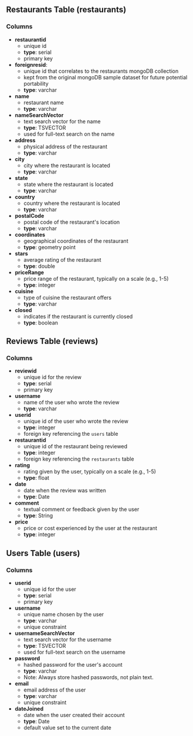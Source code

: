 ## Restaurants Table (restaurants)
### Columns
- **restaurantid**
    - unique id
    - **type**: serial
    - primary key
- **foreignresid**: 
    - unique id that correlates to the restaurants mongoDB collection
    - kept from the original mongoDB sample dataset for future potential portability
    - **type**: varchar
- **name**
    - restaurant name
    - **type**: varchar
- **nameSearchVector** 
    - text search vector for the name
    - **type**: TSVECTOR
    - used for full-text search on the name
- **address**
    - physical address of the restaurant
    - **type**: varchar
- **city**
    - city where the restaurant is located
    - **type**: varchar
- **state**
    - state where the restaurant is located
    - **type**: varchar
- **country**
    - country where the restaurant is located
    - **type**: varchar
- **postalCode**
    - postal code of the restaurant's location
    - **type**: varchar
- **coordinates**
    - geographical coordinates of the restaurant
    - **type**: geometry point
- **stars**
    - average rating of the restaurant
    - **type**: double
- **priceRange**
    - price range of the restaurant, typically on a scale (e.g., 1-5)
    - **type**: integer
- **cuisine**
    - type of cuisine the restaurant offers
    - **type**: varchar
- **closed**
    - indicates if the restaurant is currently closed
    - **type**: boolean

## Reviews Table (reviews)
### Columns
- **reviewid**
    - unique id for the review
    - **type**: serial
    - primary key
- **username**
    - name of the user who wrote the review
    - **type**: varchar
- **userid**
    - unique id of the user who wrote the review
    - **type**: integer
    - foreign key referencing the `users` table
- **restaurantid**
    - unique id of the restaurant being reviewed
    - **type**: integer
    - foreign key referencing the `restaurants` table
- **rating**
    - rating given by the user, typically on a scale (e.g., 1-5)
    - **type**: float
- **date**
    - date when the review was written
    - **type**: Date
- **comment**
    - textual comment or feedback given by the user
    - **type**: String
- **price**
    - price or cost experienced by the user at the restaurant
    - **type**: integer


## Users Table (users)
### Columns
- **userid**
    - unique id for the user
    - **type**: serial
    - primary key
- **username**
    - unique name chosen by the user
    - **type**: varchar
    - unique constraint
- **usernameSearchVector** 
    - text search vector for the username
    - **type**: TSVECTOR
    - used for full-text search on the username
- **password**
    - hashed password for the user's account
    - **type**: varchar
    - Note: Always store hashed passwords, not plain text.
- **email**
    - email address of the user
    - **type**: varchar
    - unique constraint
- **dateJoined**
    - date when the user created their account
    - **type**: Date
    - default value set to the current date